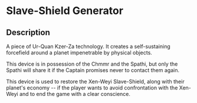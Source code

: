# Slave-Shield Generator #

## Description ##

A piece of Ur-Quan Kzer-Za technology. It creates a self-sustaining forcefield around a planet impenetrable by physical objects.

This device is in possession of the Chmmr and the Spathi, but only the Spathi will share it if the Captain promises never to contact them again.

This device is used to restore the Xen-Weyi Slave-Shield, along with their planet's economy -- if the player wants to avoid confrontation with the Xen-Weyi and to end the game with a clear conscience.